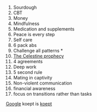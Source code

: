  1. Sourdough 
 2. CBT 
 3. Money
 4. Mindfulness
 5. Medication and supplements
 6. Peace is every step
 7. Self care
 8. 6 pack abs
 9. Challenge all patterns *
 10. [The Celestine prophecy](https://en.wikipedia.org/wiki/The_Celestine_Prophecy)
 11. 4 agreements
 12. Deep work
 13. 5 second rule
 14. Mating in captivity
 15. Non-violent communication
 16. financial awareness
 17. focus on transitions rather than tasks

[Google][] koept is [koept][]


[Google]: http://google.com/
[koept]: http://koe.pt


[comment]: # (This actually is the most platform independent comment)


<!--stackedit_data:
eyJkaXNjdXNzaW9ucyI6eyJmRFE5NGtxMUZBaWtFSGx3Ijp7In
N0YXJ0Ijo0LCJlbmQiOjEzLCJ0ZXh0IjoiU291cmRvdWdoIn19
LCJjb21tZW50cyI6eyJxbGNacGhRdnJiV0o5QnVjIjp7ImRpc2
N1c3Npb25JZCI6ImZEUTk0a3ExRkFpa0VIbHciLCJzdWIiOiJn
aDoxMTQzNDQiLCJ0ZXh0IjoiQWRkIGluc3RydWN0aW9ucy4iLC
JjcmVhdGVkIjoxNTQyMDI2NzIyMTIyfX0sImhpc3RvcnkiOlsz
NDE1MDgyMTAsLTEyNzM4Mjg1MzEsMTAxMTM3OTE2LDE5NTQzND
g1NDUsLTIwOTE3Mzk4NDEsLTE5NjAyNTEzMDAsLTEzMzI2NTA0
MDQsLTYzNDM0MTk0MiwtMTU1NjI2MjUwNl19
-->